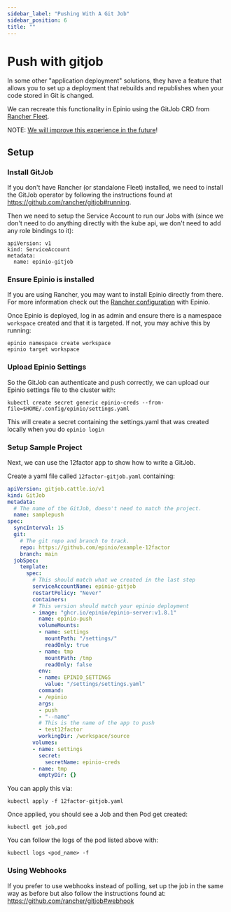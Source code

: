 ```yaml
---
sidebar_label: "Pushing With A Git Job"
sidebar_position: 6
title: ""
---
```


# Push with gitjob

In some other "application deployment" solutions, they have a feature that allows you to set up a deployment that rebuilds and republishes when your code stored in Git is changed.

We can recreate this functionality in Epinio using the GitJob CRD from [Rancher Fleet](https://fleet.rancher.io/).

NOTE: [We will improve this experience in the future](https://github.com/epinio/epinio/issues/1269)!

## Setup

### Install GitJob

If you don't have Rancher (or standalone Fleet) installed, we need to install the GitJob operator by following the instructions found at https://github.com/rancher/gitjob#running.


Then we need to setup the Service Account to run our Jobs with (since we don't need to do anything directly with the kube api, we don't need to add any role bindings to it):

```
apiVersion: v1
kind: ServiceAccount
metadata:
  name: epinio-gitjob
```

### Ensure Epinio is installed
If you are using Rancher, you may want to install Epinio directly from there. For more information check out the [Rancher configuration](install_epinio_on_rancher.md) with Epinio.

Once Epinio is deployed, log in as admin and ensure there is a namespace `workspace` created and that it is targeted. If not, you may achive this by running:
```
epinio namespace create workspace 
epinio target workspace 
```

### Upload Epinio Settings

So the GitJob can authenticate and push correctly, we can upload our Epinio settings file to the cluster with:

```
kubectl create secret generic epinio-creds --from-file=$HOME/.config/epinio/settings.yaml
```

This will create a secret containing the settings.yaml that was created locally when you do `epinio login`

### Setup Sample Project

Next, we can use the 12factor app to show how to write a GitJob.

Create a yaml file called `12factor-gitjob.yaml` containing:

``` yaml
apiVersion: gitjob.cattle.io/v1
kind: GitJob
metadata:
  # The name of the GitJob, doesn't need to match the project.
  name: samplepush
spec:
  syncInterval: 15
  git:
    # The git repo and branch to track. 
    repo: https://github.com/epinio/example-12factor
    branch: main
  jobSpec:
    template:
      spec:
        # This should match what we created in the last step
        serviceAccountName: epinio-gitjob
        restartPolicy: "Never"
        containers:
        # This version should match your epinio deployment
        - image: "ghcr.io/epinio/epinio-server:v1.8.1"
          name: epinio-push
          volumeMounts:
          - name: settings
            mountPath: "/settings/"
            readOnly: true  
          - name: tmp
            mountPath: /tmp
            readOnly: false
          env:
          - name: EPINIO_SETTINGS
            value: "/settings/settings.yaml"
          command:
          - /epinio 
          args:
          - push
          - "--name"
          # This is the name of the app to push
          - test12factor
          workingDir: /workspace/source
        volumes:
        - name: settings
          secret:
            secretName: epinio-creds
        - name: tmp
          emptyDir: {}
```


You can apply this via:

```
kubectl apply -f 12factor-gitjob.yaml
```

Once applied, you should see a Job and then Pod get created:

```
kubectl get job,pod
```

You can follow the logs of the pod listed above with:

```
kubectl logs <pod_name> -f
```


### Using Webhooks

If you prefer to use webhooks instead of polling, set up the job in the same way as before but also follow the instructions found at: https://github.com/rancher/gitjob#webhook

